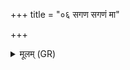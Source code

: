 +++
title = "०६ सगण सगणं मा"

+++
<details><summary>मूलम् (GR)</summary>

सगण सगणं मा कृणु  
तस्मान् मा नशम् ॥
</details>